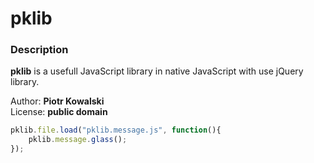 pklib
=====

### Description
**pklib** is a usefull JavaScript library in native JavaScript with use jQuery library.
 
Author: **Piotr Kowalski**<br />
License: **public domain**

```js
pklib.file.load("pklib.message.js", function(){
    pklib.message.glass();
});
```

